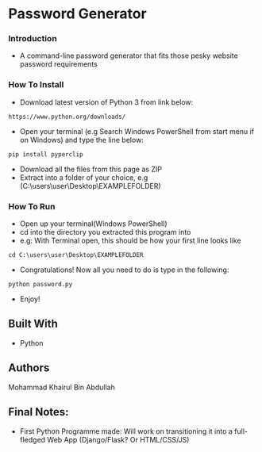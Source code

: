 # Password Generator


### Introduction

* A command-line password generator that fits those pesky website password requirements

### How To Install
* Download latest version of Python 3 from link below:

```
https://www.python.org/downloads/
```
* Open your terminal (e.g Search Windows PowerShell from start menu if on Windows) and type the line below:

```
pip install pyperclip
```
* Download all the files from this page as ZIP
* Extract into a folder of your choice, e.g (C:\users\user\Desktop\EXAMPLEFOLDER)

### How To Run
* Open up your terminal(Windows PowerShell)
* cd into the directory you extracted this program into
* e.g: With Terminal open, this should be how your first line looks like

```
cd C:\users\user\Desktop\EXAMPLEFOLDER
```
* Congratulations! Now all you need to do is type in the following:
```
python password.py
```
* Enjoy!


## Built With

* Python


## Authors

Mohammad Khairul Bin Abdullah

## Final Notes:
* First Python Programme made: Will work on transitioning it into a full-fledged Web App (Django/Flask? Or HTML/CSS/JS)
